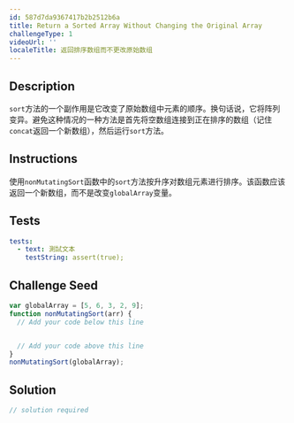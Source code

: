 ```yaml
---
id: 587d7da9367417b2b2512b6a
title: Return a Sorted Array Without Changing the Original Array
challengeType: 1
videoUrl: ''
localeTitle: 返回排序数组而不更改原始数组
---
```


## Description
<section id="description"> <code>sort</code>方法的一个副作用是它改变了原始数组中元素的顺序。换句话说，它将阵列变异。避免这种情况的一种方法是首先将空数组连接到正在排序的数组（记住<code>concat</code>返回一个新数组），然后运行<code>sort</code>方法。 </section>

## Instructions
<section id="instructions">使用<code>nonMutatingSort</code>函数中的<code>sort</code>方法按升序对数组元素进行排序。该函数应该返回一个新数组，而不是改变<code>globalArray</code>变量。 </section>

## Tests
<section id='tests'>

```yml
tests:
  - text: 測試文本
    testString: assert(true);

```

</section>

## Challenge Seed
<section id='challengeSeed'>

<div id='js-seed'>

```js
var globalArray = [5, 6, 3, 2, 9];
function nonMutatingSort(arr) {
  // Add your code below this line


  // Add your code above this line
}
nonMutatingSort(globalArray);

```

</div>



</section>

## Solution
<section id='solution'>

```js
// solution required
```
</section>
